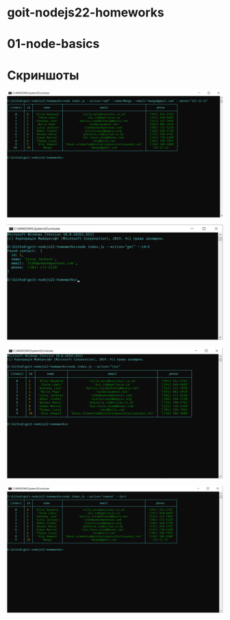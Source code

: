 # goit-nodejs22-homeworks

# 01-node-basics

# Скриншоты

![alt text](screenshots/action-add.png "action-add")

![alt text](screenshots/action-get.png "action-get")

![alt text](screenshots/action-list.png "action-list")

![alt text](screenshots/action-remove.png "action-remove")
